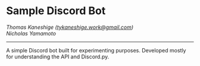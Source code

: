 # Sample Discord Bot

*Thomas Kaneshige (tykaneshige.work@gmail.com)* </br>
*Nicholas Yamamoto* </br>

---

A simple Discord bot built for experimenting purposes. 
Developed mostly for understanding the API and Discord.py.